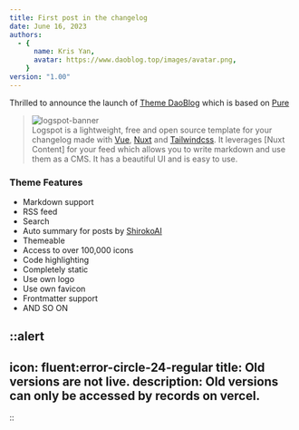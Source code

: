 ```yaml
---
title: First post in the changelog
date: June 16, 2023
authors:
  - {
      name: Kris Yan,
      avatar: https://www.daoblog.top/images/avatar.png,
    }
version: "1.00"
---
```


Thrilled to announce the launch of [Theme DaoBlog](https://www.daoblog.top/) which is based on [Pure](https://https://github.com/imhanjie/gridea-theme-pure)

> ![logspot-banner](/logspot-banner.png)  
> Logspot is a lightweight, free and open source template for your changelog made with [Vue](https://vuejs.com), [Nuxt](https://nuxtjs.org) and [Tailwindcss](https://tailwindcss.com). It leverages [Nuxt Content] for your feed which allows you to write markdown and use them as a CMS. It has a beautiful UI and is easy to use.

### Theme Features

- Markdown support
- RSS feed
- Search
- Auto summary for posts by [ShirokoAI](https://shiroko.ydlk.cc/)
- Themeable
- Access to over 100,000 icons
- Code highlighting
- Completely static
- Use own logo
- Use own favicon
- Frontmatter support
- AND SO ON

::alert
---
icon: fluent:error-circle-24-regular
title: Old versions are not live.
description: Old versions can only be accessed by records on vercel.
---
::
